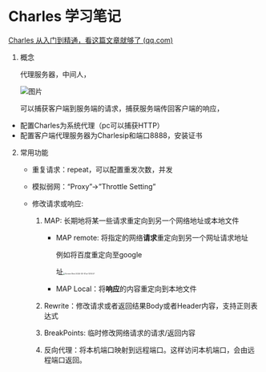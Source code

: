 # Charles 学习笔记

[Charles 从入门到精通，看这篇文章就够了 (qq.com)](https://mp.weixin.qq.com/s?__biz=MzAwMjE0Mzg0Nw==&mid=2650674015&idx=1&sn=9683e9234a894c2416eeecc84b0a69c4&chksm=82c45057b5b3d9410872b1a3930f2a8aa4abe7767e4c729464f81a49e15c1069dfa807432b5a&token=1002072809&lang=zh_CN#rd)

1. 概念

   代理服务器，中间人，

   ![图片](https://mmbiz.qpic.cn/mmbiz_png/BwXrEkMVDN0VvQ5T0uYjyDqYumia1ZrY6EdLbvFdfHxmia6nCfiaNLeCLiazFGamx2y7BUIBSQjBvcDYLR0CeoTS7Q/640?wx_fmt=png&wxfrom=5&wx_lazy=1&wx_co=1)

   可以捕获客户端到服务端的请求，捕获服务端传回客户端的响应，



- 配置Charles为系统代理（pc可以捕获HTTP）
- 配置客户端代理服务器为Charlesip和端口8888，安装证书

2. 常用功能
   - 重复请求：repeat，可以配置重发次数，并发
   
   - 模拟弱网：“Proxy”->”Throttle Setting” 
   
   - 修改请求或响应:
   
     1. MAP: 长期地将某一些请求重定向到另一个网络地址或本地文件
   
        - MAP remote: 将指定的网络**请求**重定向到另一个网址请求地址
   
          例如将百度重定向至google
   
          址<img src="/Users/nibaba/Library/Application Support/typora-user-images/Screen Shot 2024-03-01 at 13.10.57.png" alt="Screen Shot 2024-03-01 at 13.10.57" style="zoom:25%;" />
   
        - MAP Local：将**响应**的内容重定向到本地文件
   
     2. Rewrite：修改请求或者返回结果Body或者Header内容，支持正则表达式
   
     3. BreakPoints: 临时修改网络请求的请求/返回内容
   
     4. 反向代理：将本机端口映射到远程端口。这样访问本机端口，会由远程端口返回。


